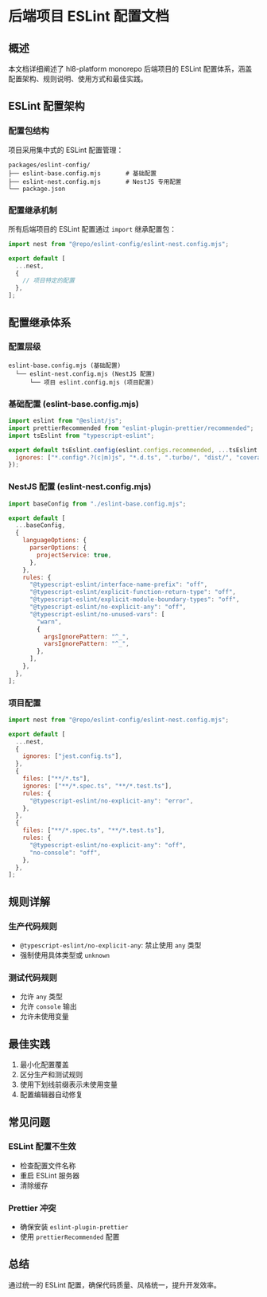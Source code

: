 # 后端项目 ESLint 配置文档

## 概述

本文档详细阐述了 hl8-platform monorepo 后端项目的 ESLint 配置体系，涵盖配置架构、规则说明、使用方式和最佳实践。

## ESLint 配置架构

### 配置包结构

项目采用集中式的 ESLint 配置管理：

```
packages/eslint-config/
├── eslint-base.config.mjs       # 基础配置
├── eslint-nest.config.mjs       # NestJS 专用配置
└── package.json
```

### 配置继承机制

所有后端项目的 ESLint 配置通过 `import` 继承配置包：

```javascript
import nest from "@repo/eslint-config/eslint-nest.config.mjs";

export default [
  ...nest,
  {
    // 项目特定的配置
  },
];
```

## 配置继承体系

### 配置层级

```
eslint-base.config.mjs (基础配置)
  └── eslint-nest.config.mjs (NestJS 配置)
      └── 项目 eslint.config.mjs (项目配置)
```

### 基础配置 (eslint-base.config.mjs)

```javascript
import eslint from "@eslint/js";
import prettierRecommended from "eslint-plugin-prettier/recommended";
import tsEslint from "typescript-eslint";

export default tsEslint.config(eslint.configs.recommended, ...tsEslint.configs.recommended, prettierRecommended, {
  ignores: ["*.config*.?(c|m)js", "*.d.ts", ".turbo/", "dist/", "coverage/", "node_modules/"],
});
```

### NestJS 配置 (eslint-nest.config.mjs)

```javascript
import baseConfig from "./eslint-base.config.mjs";

export default [
  ...baseConfig,
  {
    languageOptions: {
      parserOptions: {
        projectService: true,
      },
    },
    rules: {
      "@typescript-eslint/interface-name-prefix": "off",
      "@typescript-eslint/explicit-function-return-type": "off",
      "@typescript-eslint/explicit-module-boundary-types": "off",
      "@typescript-eslint/no-explicit-any": "off",
      "@typescript-eslint/no-unused-vars": [
        "warn",
        {
          argsIgnorePattern: "^_",
          varsIgnorePattern: "^_",
        },
      ],
    },
  },
];
```

### 项目配置

```javascript
import nest from "@repo/eslint-config/eslint-nest.config.mjs";

export default [
  ...nest,
  {
    ignores: ["jest.config.ts"],
  },
  {
    files: ["**/*.ts"],
    ignores: ["**/*.spec.ts", "**/*.test.ts"],
    rules: {
      "@typescript-eslint/no-explicit-any": "error",
    },
  },
  {
    files: ["**/*.spec.ts", "**/*.test.ts"],
    rules: {
      "@typescript-eslint/no-explicit-any": "off",
      "no-console": "off",
    },
  },
];
```

## 规则详解

### 生产代码规则

- `@typescript-eslint/no-explicit-any`: 禁止使用 `any` 类型
- 强制使用具体类型或 `unknown`

### 测试代码规则

- 允许 `any` 类型
- 允许 `console` 输出
- 允许未使用变量

## 最佳实践

1. 最小化配置覆盖
2. 区分生产和测试规则
3. 使用下划线前缀表示未使用变量
4. 配置编辑器自动修复

## 常见问题

### ESLint 配置不生效

- 检查配置文件名称
- 重启 ESLint 服务器
- 清除缓存

### Prettier 冲突

- 确保安装 `eslint-plugin-prettier`
- 使用 `prettierRecommended` 配置

## 总结

通过统一的 ESLint 配置，确保代码质量、风格统一，提升开发效率。
